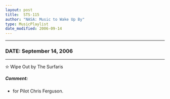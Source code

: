 ```yaml
---
layout: post
title:  STS-115
author: "NASA: Music to Wake Up By"
type: MusicPlaylist
date_modified: 2006-09-14
---
```


----
### DATE: September 14, 2006
----
✫ Wipe Out by The Surfaris

##### Comment:
* for Pilot Chris Ferguson.
